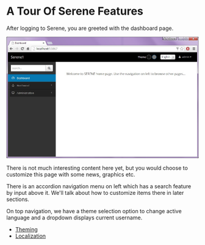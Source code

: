 # A Tour Of Serene Features

After logging to Serene, you are greeted with the dashboard page.

![Serene Dashboard](img/serene_dashboard.jpg)

There is not much interesting content here yet, but you would choose to customize this page with some news, graphics etc.

There is an accordion navigation menu on left which has a search feature by input above it. We'll talk about how to customize items there in later sections.

On top navigation, we have a theme selection option to change active language and a dropdown displays current username.


* [Theming](theming.md)
* [Localization](localization.md)
